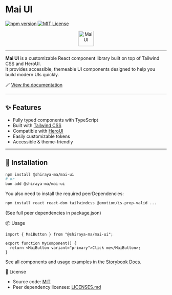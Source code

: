 # Mai UI

[![npm version](https://img.shields.io/npm/v/@shiraya-ma/mai-ui)](https://www.npmjs.com/package/@shiraya-ma/mai-ui)
[![MIT License](https://img.shields.io/github/license/shiraya-ma/mai-ui)](./LICENSE)

<div align="center">
  <a href="https://docs.shiraya.ma/mai-ui" target="_blank">
    <img src="https://docs.shiraya.ma/mai-ui/MaiUI_LogoType.svg" alt="Mai UI" height="48">
  </a>
</div>

---

**Mai UI** is a customizable React component library built on top of Tailwind CSS and HeroUI.  
It provides accessible, themeable UI components designed to help you build modern UIs quickly.

🪄 [View the documentation](https://docs.shiraya.ma/mai-ui)

---

## ✨ Features

- Fully typed components with TypeScript
- Built with [Tailwind CSS](https://tailwindcss.com/)
- Compatible with [HeroUI](https://www.heroui.com/docs/guide/introduction)
- Easily customizable tokens
- Accessible & theme-friendly

---

## 🚀 Installation

```bash
npm install @shiraya-ma/mai-ui
# or
bun add @shiraya-ma/mai-ui
```

You also need to install the required peerDependencies:

```bash
npm install react react-dom tailwindcss @emotion/is-prop-valid ...
```

(See full peer dependencies in package.json)

📦 Usage

```tsx
import { MaiButton } from "@shiraya-ma/mai-ui";

export function MyComponent() {
  return <MaiButton variant="primary">Click me</MaiButton>;
}
```
See all components and usage examples in the [Storybook Docs](https://docs.shiraya.ma/mai-ui).

📄 License

- Source code: [MIT](./LICENSE)
- Peer dependency licenses: [LICENSES.md](./LICENSES.md)

